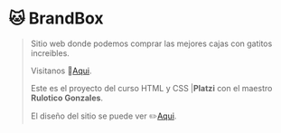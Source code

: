 # 🐱 BrandBox

>Sitio web donde podemos comprar las mejores cajas con gatitos increibles.
>
>Visitanos 🚀[Aqui](https://cristhian-medina.github.io/BrandBox/).
>
>Este es el proyecto del curso HTML y CSS |__Platzi__ con el maestro __Rulotico Gonzales__.
>
>El diseño del sitio se puede ver ✏️[Aqui](https://xd.adobe.com/spec/2c9c033b-9245-42a1-495d-4ed75543bc3f-5aad/).
